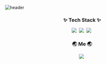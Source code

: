 ![header](https://capsule-render.vercel.app/api?type=soft&color=auto&height=150&section=header&text=dongminKim&fontSize=70&animation=twinkling)
<p align="center"></p>
<h3 align="center">✨ Tech Stack ✨</h3>
<p align="center">
  <img src="https://img.shields.io/badge/Python-14354C?style=for-the-badge&logo=python&logoColor=white"/></a>&nbsp 
  <img src="https://img.shields.io/badge/Java-ED8B00?style=for-the-badge&logo=openjdk&logoColor=white"/></a>&nbsp
  <img src="https://img.shields.io/badge/Spring-6DB33F?style=for-the-badge&logo=spring&logoColor=white"/></a>&nbsp
</p>

<h3 align="center"> 🌏 Me 🌏 </h3>
<p align="center">
  <a href="https://www.instagram.com/eastminnn/"><img src="https://img.shields.io/badge/Instagram-E4405F?style=flat-square&logo=Instagram&logoColor=white&link=https://www.instagram.com/woo0_hooo/"/></a>&nbsp
  
</p>
<br>
